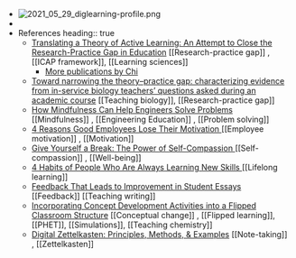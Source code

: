- ![2021_05_29_diglearning-profile.png](https://cdn.logseq.com/%2F0fd73a77-f929-48f4-9e7d-e42fed5411359d433c6d-4636-4812-ab65-c383af1164f72021_05_29_diglearning-profile.png?Expires=4775926329&Signature=Jj-W7Gl3KS8AaxZmZbzDUGcUKQlST8qFZ7N7ArBSvNLbOycsfoKHJf-91tr7pk5KfJcFzgfDr~1SB11FbSIWrckmFfbEtvWlKh9OzM3GH7Gho-TuNWpmYHWZzq3HppX2u4Guf0ZWS2RBm2xXfS~EcAS9dt42SkGmHl4cJcAeJrsIifQPuFIb-8-mhvSIw6MlfnYfj4uHxf1Anttyz1mT7XVBLjp-8o8lo3QVKpuuV-Dd7O6ovmP0pjT8BqT~R4G6FWZtMMoxi2GHTPMSupHCD24EzW8gN6qHY5z7lQ6RVXwCjPQ7qyBSLBoUs9iS5v7zBsLAzF~PUxhbXzPlisBSoA__&Key-Pair-Id=APKAJE5CCD6X7MP6PTEA)
-
- References
  heading:: true
	- [Translating a Theory of Active Learning: An Attempt to Close the Research-Practice Gap in Education](https://education.asu.edu/sites/default/files/translating_a_thoery_of_active_learning.pdf) [[Research-practice gap]] , [[ICAP framework]], [[Learning sciences]]
		- [More publications by Chi](https://education.asu.edu/lcl/publications)
	- [Toward narrowing the theory–practice gap: characterizing evidence from in-service biology teachers’ questions asked during an academic course](https://stemeducationjournal.springeropen.com/articles/10.1186/s40594-019-0174-3) [[Teaching biology]], [[Research-practice gap]]
	- [How Mindfulness Can Help Engineers Solve Problems ](https://hbr.org/amp/2019/01/how-mindfulness-can-help-engineers-solve-problems) [[Mindfulness]] , [[Engineering Education]] , [[Problem solving]]
	- [4 Reasons Good Employees Lose Their Motivation ](https://hbr.org/amp/2019/03/4-reasons-good-employees-lose-their-motivation) [[Employee motivation]] , [[Motivation]]
	- [Give Yourself a Break: The Power of Self-Compassion ](https://hbr.org/amp/2018/09/give-yourself-a-break-the-power-of-self-compassion) [[Self-compassion]] , [[Well-being]]
	- [4 Habits of People Who Are Always Learning New Skills ](https://hbr.org/amp/2018/01/4-habits-of-people-who-are-always-learning-new-skills) [[Lifelong learning]]
	- [Feedback That Leads to Improvement in Student Essays](https://www.frontiersin.org/articles/10.3389/feduc.2021.645758/full) [[Feedback]] [[Teaching writing]]
	- [Incorporating Concept Development Activities into a Flipped Classroom Structure](https://pubs.rsc.org/en/Content/ArticleLanding/2021/RP/D1RP00086A#!divAbstract) [[Conceptual change]] , [[Flipped learning]], [[PHET]], [[Simulations]], [[Teaching chemistry]]
	- [Digital Zettelkasten: Principles, Methods, & Examples](https://kadavy.net/blog/posts/zettelkasten-method-slip-box-digital-example/) [[Note-taking]] , [[Zettelkasten]]